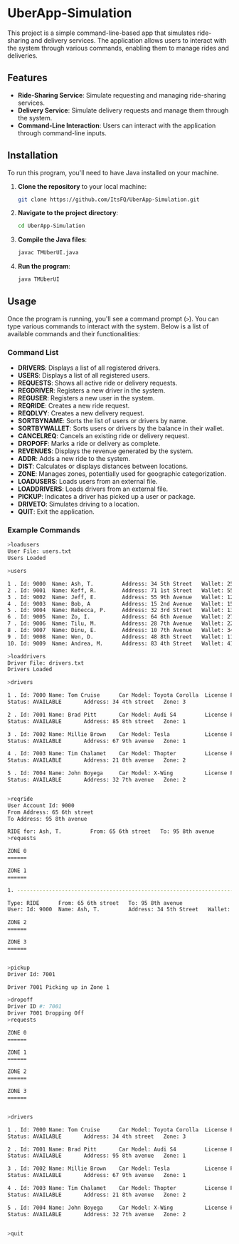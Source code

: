 # UberApp-Simulation

This project is a simple command-line-based app that simulates ride-sharing and delivery services. The application allows users to interact with the system through various commands, enabling them to manage rides and deliveries.

## Features

- **Ride-Sharing Service**: Simulate requesting and managing ride-sharing services.
- **Delivery Service**: Simulate delivery requests and manage them through the system.
- **Command-Line Interaction**: Users can interact with the application through command-line inputs.

## Installation

To run this program, you'll need to have Java installed on your machine.

1. **Clone the repository** to your local machine:
    ```bash
    git clone https://github.com/ItsFQ/UberApp-Simulation.git
    ```
2. **Navigate to the project directory**:
    ```bash
    cd UberApp-Simulation
    ```
3. **Compile the Java files**:
    ```bash
    javac TMUberUI.java
    ```
4. **Run the program**:
    ```bash
    java TMUberUI
    ```

## Usage

Once the program is running, you'll see a command prompt (`>`). You can type various commands to interact with the system. Below is a list of available commands and their functionalities:

### Command List

- **DRIVERS**: Displays a list of all registered drivers.
- **USERS**: Displays a list of all registered users.
- **REQUESTS**: Shows all active ride or delivery requests.
- **REGDRIVER**: Registers a new driver in the system.
- **REGUSER**: Registers a new user in the system.
- **REQRIDE**: Creates a new ride request.
- **REQDLVY**: Creates a new delivery request.
- **SORTBYNAME**: Sorts the list of users or drivers by name.
- **SORTBYWALLET**: Sorts users or drivers by the balance in their wallet.
- **CANCELREQ**: Cancels an existing ride or delivery request.
- **DROPOFF**: Marks a ride or delivery as complete.
- **REVENUES**: Displays the revenue generated by the system.
- **ADDR**: Adds a new ride to the system.
- **DIST**: Calculates or displays distances between locations.
- **ZONE**: Manages zones, potentially used for geographic categorization.
- **LOADUSERS**: Loads users from an external file.
- **LOADDRIVERS**: Loads drivers from an external file.
- **PICKUP**: Indicates a driver has picked up a user or package.
- **DRIVETO**: Simulates driving to a location.
- **QUIT**: Exit the application.

### Example Commands

```bash
>loadusers
User File: users.txt
Users Loaded

>users

1 . Id: 9000  Name: Ash, T.         Address: 34 5th Street   Wallet: 25.00
2 . Id: 9001  Name: Keff, R.        Address: 71 1st Street   Wallet: 55.00
3 . Id: 9002  Name: Jeff, E.        Address: 55 9th Avenue   Wallet: 125.00
4 . Id: 9003  Name: Bob, A          Address: 15 2nd Avenue   Wallet: 15.00
5 . Id: 9004  Name: Rebecca, P.     Address: 32 3rd Street   Wallet: 13.00
6 . Id: 9005  Name: Zo, I.          Address: 64 6th Avenue   Wallet: 27.00
7 . Id: 9006  Name: Tilu, M.        Address: 28 7th Avenue   Wallet: 22.00
8 . Id: 9007  Name: Dinu, E.        Address: 10 7th Avenue   Wallet: 34.00
9 . Id: 9008  Name: Wen, D.         Address: 48 8th Street   Wallet: 11.00
10. Id: 9009  Name: Andrea, M.      Address: 83 4th Street   Wallet: 41.00

>loaddrivers
Driver File: drivers.txt
Drivers Loaded

>drivers

1 . Id: 7000 Name: Tom Cruise      Car Model: Toyota Corolla  License Plate: MAVERICK        Wallet: 0.00 
Status: AVAILABLE       Address: 34 4th street   Zone: 3              

2 . Id: 7001 Name: Brad Pitt       Car Model: Audi S4         License Plate: FGDR 983        Wallet: 0.00 
Status: AVAILABLE       Address: 85 8th street   Zone: 1              

3 . Id: 7002 Name: Millie Brown    Car Model: Tesla           License Plate: STRNGRTHGS      Wallet: 0.00 
Status: AVAILABLE       Address: 67 9th avenue   Zone: 1              

4 . Id: 7003 Name: Tim Chalamet    Car Model: Thopter         License Plate: DUNE            Wallet: 0.00 
Status: AVAILABLE       Address: 21 8th avenue   Zone: 2              

5 . Id: 7004 Name: John Boyega     Car Model: X-Wing          License Plate: REBEL           Wallet: 0.00 
Status: AVAILABLE       Address: 32 7th avenue   Zone: 2              


>reqride
User Account Id: 9000
From Address: 65 6th street
To Address: 95 8th avenue

RIDE for: Ash, T.         From: 65 6th street   To: 95 8th avenue  
>requests

ZONE 0
======

ZONE 1
======

1. ----------------------------------------------------------------------

Type: RIDE      From: 65 6th street   To: 95 8th avenue  
User: Id: 9000  Name: Ash, T.         Address: 34 5th Street   Wallet: 25.00

ZONE 2
======

ZONE 3
======


>pickup
Driver Id: 7001 

Driver 7001 Picking up in Zone 1

>dropoff
Driver ID #: 7001
Driver 7001 Dropping Off
>requests

ZONE 0
======

ZONE 1
======

ZONE 2
======

ZONE 3
======


>drivers

1 . Id: 7000 Name: Tom Cruise      Car Model: Toyota Corolla  License Plate: MAVERICK        Wallet: 0.00 
Status: AVAILABLE       Address: 34 4th street   Zone: 3              

2 . Id: 7001 Name: Brad Pitt       Car Model: Audi S4         License Plate: FGDR 983        Wallet: 0.75 
Status: AVAILABLE       Address: 95 8th avenue   Zone: 1              

3 . Id: 7002 Name: Millie Brown    Car Model: Tesla           License Plate: STRNGRTHGS      Wallet: 0.00 
Status: AVAILABLE       Address: 67 9th avenue   Zone: 1              

4 . Id: 7003 Name: Tim Chalamet    Car Model: Thopter         License Plate: DUNE            Wallet: 0.00 
Status: AVAILABLE       Address: 21 8th avenue   Zone: 2              

5 . Id: 7004 Name: John Boyega     Car Model: X-Wing          License Plate: REBEL           Wallet: 0.00 
Status: AVAILABLE       Address: 32 7th avenue   Zone: 2              


>quit
